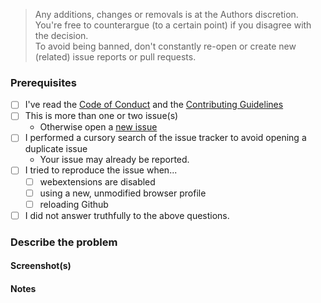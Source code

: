 <!-- Replace the bracketed [...] placeholders with your own information. -->

> Any additions, changes or removals is at the Authors discretion.  
> You're free to counterargue (to a certain point) if you disagree with the decision.  
> To avoid being banned, don't constantly re-open or create new (related) issue reports or pull requests.  
### Prerequisites
<!-- Check the appropriate boxes before you submit your issue -->
- [ ] I've read the [Code of Conduct](https://github.com/JohnyP36/Connect4/blob/main/.github/CODE_OF_CONDUCT.md) and the [Contributing Guidelines](https://github.com/JohnyP36/Connect4/blob/main/.github/CONTRIBUTING.md)
- [ ] This is more than one or two issue(s)
    - Otherwise open a [new issue](https://github.com/JohnyP36/Connect4/issues/new/choose)
- [ ] I performed a cursory search of the issue tracker to avoid opening a duplicate issue
    - Your issue may already be reported.
- [ ] I tried to reproduce the issue when...
    - [ ] webextensions are disabled <!-- Just to ensure they are not causing the issues or conflicts. -->
    - [ ] using a new, unmodified browser profile
    - [ ] reloading Github <!-- Just in case things were not properly loaded. -->
- [ ] I did not answer truthfully to the above questions. <!-- Remove this line. Otherwise your PR will automatically been labeled as invalid and been closed. -->

### Describe the problem
<!-- [Be as clear as possible: nobody can read mind, and nobody is looking at your issue over your shoulder.] --> 
<!-- Just a description of the issue when you visit the site. Or steps on reproducing this  -->

#### Screenshot(s)
<!-- [Screenshot(s) for difficult to describe visual issues are **mandatory**.
<summary>Screenshot(s)</summary>
    
<!-- drag-and-drop screenshot here (make sure the '<!--' before after this line are deleted) -->
    
</details>

#### Notes
<!-- [Add here the result of whatever investigation work you have done: please investigate the issues you report -- this prevents burdening other volunteers. This is especially true for issues arising from settings which are very different from default ones.] -->
<!-- If you have a screenshot of the issue or advert, this will help to highlight it. -->

